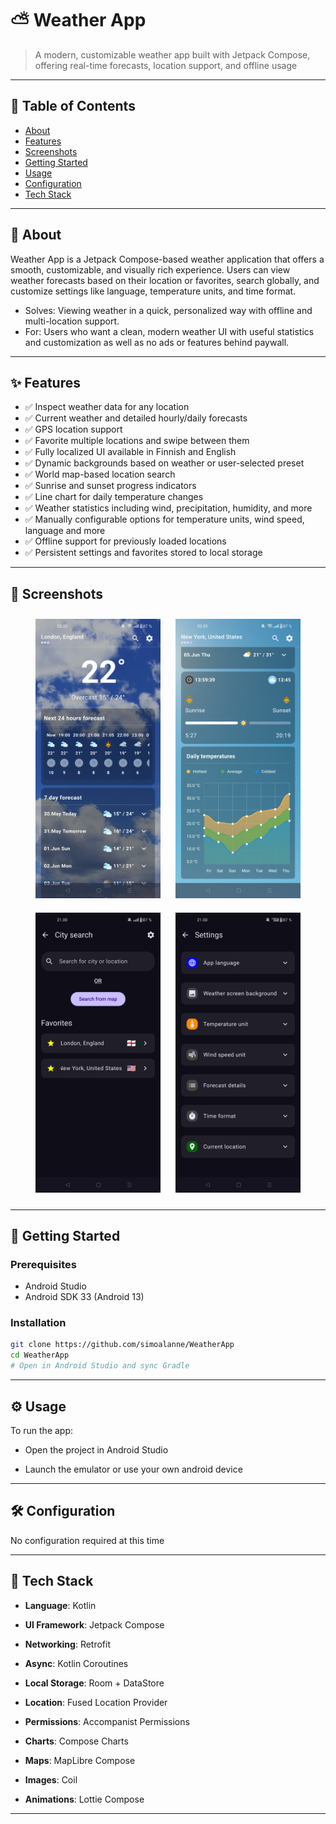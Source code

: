 # ⛅ Weather App

> A modern, customizable weather app built with Jetpack Compose, offering real-time forecasts, location support, and offline usage

---

## 🧠 Table of Contents

- [About](#-about)
- [Features](#-features)
- [Screenshots](#-screenshots)
- [Getting Started](#-getting-started)
- [Usage](#-usage)
- [Configuration](#-configuration)
- [Tech Stack](#-tech-stack)

---

## 📖 About

Weather App is a Jetpack Compose-based weather application that offers a smooth, customizable, and visually rich experience. Users can view weather forecasts based on their location or favorites, search globally, and customize settings like language, temperature units, and time format.

- Solves: Viewing weather in a quick, personalized way with offline and multi-location support.
- For: Users who want a clean, modern weather UI with useful statistics and customization as well as no ads or features behind paywall.

---

## ✨ Features

- ✅ Inspect weather data for any location
- ✅ Current weather and detailed hourly/daily forecasts
- ✅ GPS location support
- ✅ Favorite multiple locations and swipe between them
- ✅ Fully localized UI available in Finnish and English
- ✅ Dynamic backgrounds based on weather or user-selected preset
- ✅ World map-based location search
- ✅ Sunrise and sunset progress indicators
- ✅ Line chart for daily temperature changes
- ✅ Weather statistics including wind, precipitation, humidity, and more
- ✅ Manually configurable options for temperature units, wind speed, language and more
- ✅ Offline support for previously loaded locations
- ✅ Persistent settings and favorites stored to local storage

---

## 📸 Screenshots

<div align="center">
  <img src="screenshots/Weather_Screen_1.png" width="200" alt="Weather Screen 1" style="margin: 10px;" />
  <img src="screenshots/Weather_Screen_2.png" width="200" alt="Weather Screen 2" style="margin: 10px;" />
  <img src="screenshots/Search_Screen.png" width="200" alt="Search Screen" style="margin: 10px;" />
  <img src="screenshots/Settings_Screen.png" width="200" alt="Settings Screen" style="margin: 10px;" />
</div>

---

## 🚀 Getting Started

### Prerequisites

- Android Studio
- Android SDK 33 (Android 13)

### Installation

```bash
git clone https://github.com/simoalanne/WeatherApp
cd WeatherApp
# Open in Android Studio and sync Gradle
```

---

## ⚙️ Usage
To run the app:

- Open the project in Android Studio

- Launch the emulator or use your own android device

---

## 🛠 Configuration

No configuration required at this time

---

## 🧰 Tech Stack

- **Language**: Kotlin  

- **UI Framework**: Jetpack Compose

- **Networking**: Retrofit 

- **Async**: Kotlin Coroutines

- **Local Storage**: Room + DataStore

- **Location**: Fused Location Provider

- **Permissions**: Accompanist Permissions

- **Charts**: Compose Charts

- **Maps**: MapLibre Compose

- **Images**: Coil

- **Animations**: Lottie Compose  

---
